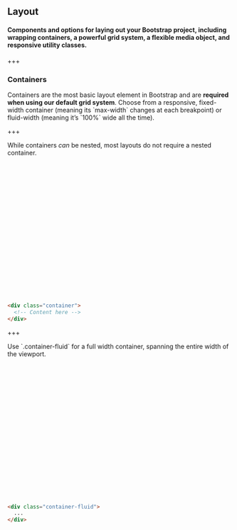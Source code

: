 
## Layout

#### Components and options for laying out your Bootstrap project, including wrapping containers, a powerful grid system, a flexible media object, and responsive utility classes.

+++

### Containers

<p>
  Containers are the most basic layout element in Bootstrap and are
  <strong>required when using our default grid system</strong>. Choose from a
  responsive, fixed-width container (meaning its `max-width` changes at each
  breakpoint) or fluid-width (meaning it’s `100%` wide all the time).
</p>

+++

<p>
  While containers <em>can</em> be nested, most layouts do not require a
  nested container.
</p>

<div class="row justify-content-center mb-3 mx-0" style="height: 300px;">
  <div class="col-2 h-25"></div>
  <div class="col-8 h-25 pb-3 px-0">
    <div class="bg-success rounded h-100"></div>
  </div>
  <div class="col-2 h-25"></div>
  <div class="col-2 h-75"></div>
  <div class="col-2 h-75 pl-0 pr-3">
    <div class="bg-primary rounded h-100"></div>
  </div>
  <div class="col-6 h-75 px-0">
    <div class="bg-secondary rounded h-100"></div>
  </div>
  <div class="col-2 h-75"></div>
</div>

```html
<div class="container">
  <!-- Content here -->
</div>
```

+++

<p>
  Use `.container-fluid` for a full width container, spanning the entire width
  of the viewport.
</p>

<div class="row justify-content-center mb-3 mx-0" style="height: 300px;">
  <div class="col-12 h-25 pb-3 px-0">
    <div class="bg-success rounded h-100"></div>
  </div>
  <div class="col-2 h-75 pl-0 pr-3">
    <div class="bg-primary rounded h-100"></div>
  </div>
  <div class="col-10 h-75 px-0">
    <div class="bg-secondary rounded h-100"></div>
  </div>
</div>

```html
<div class="container-fluid">
  ...
</div>
```
